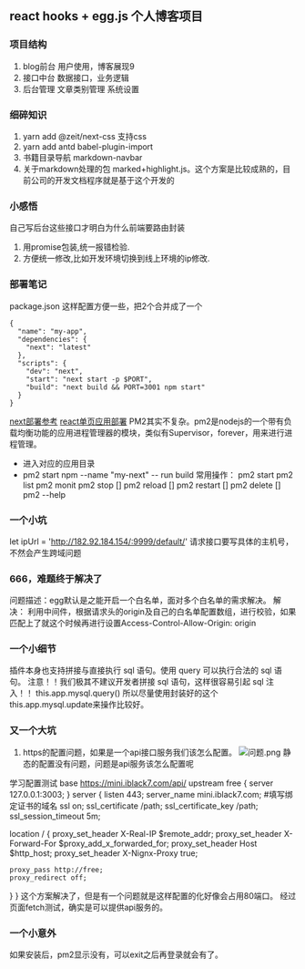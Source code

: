 ## react hooks + egg.js 个人博客项目

### 项目结构
1. blog前台 用户使用，博客展现9
2. 接口中台  数据接口，业务逻辑
3. 后台管理  文章类别管理 系统设置

### 细碎知识
1. yarn add @zeit/next-css   支持css
2. yarn add antd  babel-plugin-import  
3. 书籍目录导航 markdown-navbar
4. 关于markdown处理的包  marked+highlight.js。这个方案是比较成熟的，目前公司的开发文档程序就是基于这个开发的



### 小感悟
自己写后台这些接口才明白为什么前端要路由封装
1. 用promise包装,统一报错检验.
2. 方便统一修改,比如开发环境切换到线上环境的ip修改.


### 部署笔记
package.json  这样配置方便一些，把2个合并成了一个
```
{
  "name": "my-app",
  "dependencies": {
    "next": "latest"
  },
  "scripts": {
    "dev": "next",
    "start": "next start -p $PORT",
    "build": "next build && PORT=3001 npm start"  
  }
}
```
[next部署参考](https://segmentfault.com/a/1190000012774650)
[react单页应用部署](https://segmentfault.com/a/1190000012675012)
PM2其实不复杂。pm2是nodejs的一个带有负载均衡功能的应用进程管理器的模块，类似有Supervisor，forever，用来进行进程管理。
- 进入对应的应用目录
- pm2 start npm --name "my-next" -- run build
常用操作：
pm2 start 
pm2 list 
pm2 monit
pm2 stop []
pm2 reload []
pm2 restart []
pm2 delete []
pm2 --help


### 一个小坑
let ipUrl = 'http://182.92.184.154/:9999/default/' 
请求接口要写具体的主机号，不然会产生跨域问题


### 666，难题终于解决了
问题描述：egg默认是之能开启一个白名单，面对多个白名单的需求解决。
解决： 利用中间件，根据请求头的origin及自己的白名单配置数组，进行校验，如果匹配上了就这个时候再进行设置Access-Control-Allow-Origin: origin


### 一个小细节
插件本身也支持拼接与直接执行 sql 语句。使用 query 可以执行合法的 sql 语句。
注意！！我们极其不建议开发者拼接 sql 语句，这样很容易引起 sql 注入！！
this.app.mysql.query()
所以尽量使用封装好的这个this.app.mysql.update来操作比较好。

### 又一个大坑
1. https的配置问题，如果是一个api接口服务我们该怎么配置。
![问题.png](http://ww1.sinaimg.cn/large/006x4mSygy1gdjaarv972j31sv08w0uc.jpg)
静态的配置没有问题，问题是api服务该怎么配置呢

学习配置测试
base https://mini.iblack7.com/api/
upstream free {
  server 127.0.0.1:3003;
}
server {
  listen 443;
  server_name mini.iblack7.com; #填写绑定证书的域名
  ssl on;
  ssl_certificate /path;
  ssl_certificate_key /path;
  ssl_session_timeout 5m;

  location / {
    proxy_set_header X-Real-IP $remote_addr;
    proxy_set_header X-Forward-For $proxy_add_x_forwarded_for;
    proxy_set_header Host $http_host;
    proxy_set_header X-Nignx-Proxy true;

    proxy_pass http://free;
    proxy_redirect off;
  }
}
这个方案解决了，但是有一个问题就是这样配置的化好像会占用80端口。
经过页面fetch测试，确实是可以提供api服务的。


### 一个小意外
如果安装后，pm2显示没有，可以exit之后再登录就会有了。